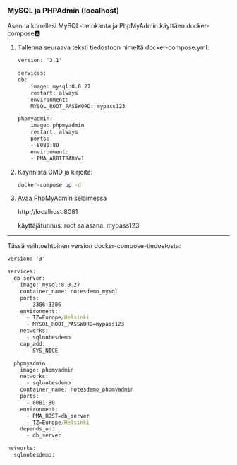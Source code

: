 ### MySQL ja PHPAdmin (localhost)

Asenna konellesi MySQL-tietokanta ja PhpMyAdmin käyttäen docker-compose:a:

1. Tallenna seuraava teksti tiedostoon nimeltä docker-compose.yml:

    ```cmd
    version: '3.1'

    services:
    db:
        image: mysql:8.0.27
        restart: always
        environment:
        MYSQL_ROOT_PASSWORD: mypass123

    phpmyadmin:
        image: phpmyadmin
        restart: always
        ports:
        - 8080:80
        environment:
        - PMA_ARBITRARY=1
    ```

2. Käynnistä CMD ja kirjoita:

    ```cmd
    docker-compose up -d 
    ```

3. Avaa PhpMyAdmin selaimessa

    http://localhost:8081

    käyttäjätunnus: root
    salasana: mypass123

---

Tässä vaihtoehtoinen version docker-compose-tiedostosta:

```cmd
version: '3'

services:
  db_server:
    image: mysql:8.0.27
    container_name: notesdemo_mysql
    ports:
      - 3306:3306
    environment:
      - TZ=Europe/Helsinki
      - MYSQL_ROOT_PASSWORD=mypass123
    networks:
      - sqlnotesdemo
    cap_add: 
      - SYS_NICE 

  phpmyadmin:
    image: phpmyadmin
    networks:
      - sqlnotesdemo
    container_name: notesdemo_phpmyadmin
    ports:
      - 8081:80
    environment:
      - PMA_HOST=db_server
      - TZ=Europe/Helsinki
    depends_on:
      - db_server

networks:
  sqlnotesdemo:
``` 
